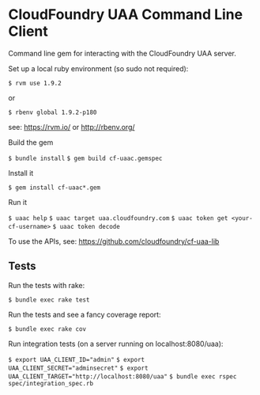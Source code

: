 # CloudFoundry UAA Command Line Client

Command line gem for interacting with the CloudFoundry UAA server.

Set up a local ruby environment (so sudo not required):

  `$ rvm use 1.9.2`

or

  `$ rbenv global 1.9.2-p180`

see: https://rvm.io/ or http://rbenv.org/

Build the gem

  `$ bundle install`
  `$ gem build cf-uaac.gemspec`

Install it

  `$ gem install cf-uaac*.gem`

Run it

  `$ uaac help`
  `$ uaac target uaa.cloudfoundry.com`
  `$ uaac token get <your-cf-username>`
  `$ uaac token decode`

To use the APIs, see: https://github.com/cloudfoundry/cf-uaa-lib

## Tests

Run the tests with rake:

  `$ bundle exec rake test`

Run the tests and see a fancy coverage report:

  `$ bundle exec rake cov`

Run integration tests (on a server running on localhost:8080/uaa):

  `$ export UAA_CLIENT_ID="admin"`
  `$ export UAA_CLIENT_SECRET="adminsecret"`
  `$ export UAA_CLIENT_TARGET="http://localhost:8080/uaa"`
  `$ bundle exec rspec spec/integration_spec.rb`
